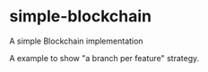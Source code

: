 # simple-blockchain
A simple Blockchain implementation

A example to show "a branch per feature" strategy.
